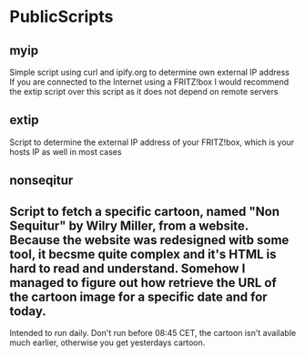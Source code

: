 # PublicScripts

## myip
Simple script using curl and ipify.org
to determine own external IP address
If you are connected to the Internet
using a FRITZ!box I would recommend the extip script over this script as 
it does not depend on remote servers

## extip
Script to determine the external IP
address of your FRITZ!box, which is your hosts IP as well in most cases

## nonseqitur

Script to fetch a specific cartoon,
named "Non Sequitur" by Wilry Miller,
from a website. Because the website was redesigned witb some tool, it becsme quite complex and it's HTML
is hard to read and understand. 
Somehow I managed to figure out how 
retrieve the URL of the cartoon 
image for a specific date and for today.
--- 
Intended to run daily. Don't 
run before 08:45 CET, the cartoon isn't available much earlier, otherwise you get yesterdays cartoon.
